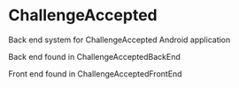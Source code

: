 ChallengeAccepted
=================

Back end system for ChallengeAccepted Android application

Back end found in ChallengeAcceptedBackEnd

Front end found in ChallengeAcceptedFrontEnd
